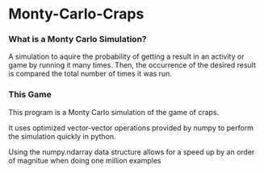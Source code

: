 # Monty-Carlo-Craps
### What is a Monty Carlo Simulation?
A simulation to aquire the probability of getting a result in an
activity or game by running it many times. Then, the occurrence of the 
desired result is compared the total number of times it was run.

### This Game
This program is a Monty Carlo simulation of the game of craps.

It uses optimized vector-vector operations provided by numpy
to perform the simulation quickly in python.

Using the numpy.ndarray data structure allows for a speed up by an order of magnitue 
when doing one million examples